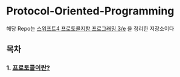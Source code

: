 # Protocol-Oriented-Programming

해당 Repo는 [스위프트4 프로토콜지향 프로그래밍 3/e](http://acornpub.co.kr/book/pop-swift4-3e) 을 정리한 저장소이다

## 목차

### 1. [프로토콜이란?](https://github.com/kane-young/Protocol-Oriented-Programming/blob/main/doc/1단원.md)
